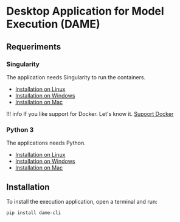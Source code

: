 # Desktop Application for Model Execution (DAME)

## Requeriments

### Singularity 

The application needs Singularity to run the containers. 

- [Installation on Linux](https://sylabs.io/guides/3.5/admin-guide/installation.html#)
- [Installation on Windows](https://sylabs.io/guides/3.5/admin-guide/installation.html#windows)
- [Installation on Mac](https://sylabs.io/singularity-desktop-macos/)


!!! info
    If you like support for Docker. Let's know it. [Supoort Docker](https://github.com/mintproject/dame_cli/issues/15)

### Python 3

The applications needs Python. 

- [Installation on Linux](https://realpython.com/installing-python/#linux)
- [Installation on Windows](https://realpython.com/installing-python/#windows)
- [Installation on Mac](https://realpython.com/installing-python/#macos-mac-os-x)

## Installation

To install the execution application, open a terminal and run:

```bash
pip install dame-cli
```
